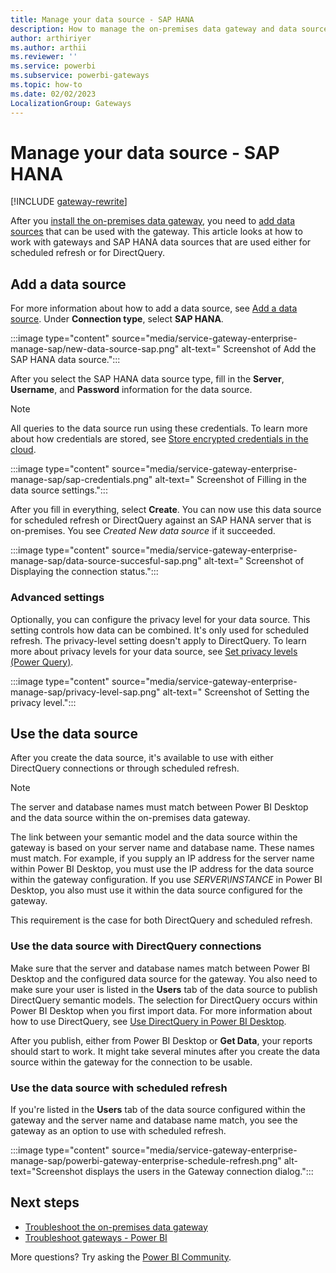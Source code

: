 ```yaml
---
title: Manage your data source - SAP HANA
description: How to manage the on-premises data gateway and data sources that belong to that gateway. This article is specific to SAP HANA. 
author: arthiriyer
ms.author: arthii
ms.reviewer: ''
ms.service: powerbi
ms.subservice: powerbi-gateways
ms.topic: how-to
ms.date: 02/02/2023
LocalizationGroup: Gateways
---
```


# Manage your data source - SAP HANA

[!INCLUDE [gateway-rewrite](../includes/gateway-rewrite.md)]

After you [install the on-premises data gateway](/data-integration/gateway/service-gateway-install), you need to [add data sources](service-gateway-data-sources.md#add-a-data-source) that can be used with the gateway. This article looks at how to work with gateways and SAP HANA data sources that are used either for scheduled refresh or for DirectQuery.

## Add a data source

For more information about how to add a data source, see [Add a data source](service-gateway-data-sources.md#add-a-data-source). Under **Connection type**, select **SAP HANA**.

:::image type="content" source="media/service-gateway-enterprise-manage-sap/new-data-source-sap.png" alt-text=" Screenshot of Add the SAP HANA data source.":::

After you select the SAP HANA data source type, fill in the **Server**, **Username**, and **Password** information for the data source.

> [!NOTE]
> All queries to the data source run using these credentials. To learn more about how credentials are stored, see [Store encrypted credentials in the cloud](service-gateway-data-sources.md#store-encrypted-credentials-in-the-cloud).

:::image type="content" source="media/service-gateway-enterprise-manage-sap/sap-credentials.png" alt-text=" Screenshot of Filling in the data source settings.":::

After you fill in everything, select **Create**. You can now use this data source for scheduled refresh or DirectQuery against an SAP HANA server that is on-premises. You see *Created New data source* if it succeeded.

:::image type="content" source="media/service-gateway-enterprise-manage-sap/data-source-succesful-sap.png" alt-text=" Screenshot of Displaying the connection status.":::

### Advanced settings

Optionally, you can configure the privacy level for your data source. This setting controls how data can be combined. It's only used for scheduled refresh. The privacy-level setting doesn't apply to DirectQuery. To learn more about privacy levels for your data source, see [Set privacy levels (Power Query)](https://support.office.com/article/Privacy-levels-Power-Query-CC3EDE4D-359E-4B28-BC72-9BEE7900B540).

:::image type="content" source="media/service-gateway-enterprise-manage-sap/privacy-level-sap.png" alt-text=" Screenshot of Setting the privacy level.":::

## Use the data source

After you create the data source, it's available to use with either DirectQuery connections or through scheduled refresh.

> [!NOTE]
> The server and database names must match between Power BI Desktop and the data source within the on-premises data gateway.

The link between your semantic model and the data source within the gateway is based on your server name and database name. These names must match. For example, if you supply an IP address for the server name within Power BI Desktop, you must use the IP address for the data source within the gateway configuration. If you use *SERVER\INSTANCE* in Power BI Desktop, you also must use it within the data source configured for the gateway.

This requirement is the case for both DirectQuery and scheduled refresh.

### Use the data source with DirectQuery connections

Make sure that the server and database names match between Power BI Desktop and the configured data source for the gateway. You also need to make sure your user is listed in the **Users** tab of the data source to publish DirectQuery semantic models. The selection for DirectQuery occurs within Power BI Desktop when you first import data. For more information about how to use DirectQuery, see [Use DirectQuery in Power BI Desktop](desktop-use-directquery.md).

After you publish, either from Power BI Desktop or **Get Data**, your reports should start to work. It might take several minutes after you create the data source within the gateway for the connection to be usable.

### Use the data source with scheduled refresh

If you're listed in the **Users** tab of the data source configured within the gateway and the server name and database name match, you see the gateway as an option to use with scheduled refresh.

:::image type="content" source="media/service-gateway-enterprise-manage-sap/powerbi-gateway-enterprise-schedule-refresh.png" alt-text="Screenshot displays the users in the Gateway connection dialog.":::

## Next steps

* [Troubleshoot the on-premises data gateway](/data-integration/gateway/service-gateway-tshoot)
* [Troubleshoot gateways - Power BI](service-gateway-onprem-tshoot.md)

More questions? Try asking the [Power BI Community](https://community.powerbi.com/).

